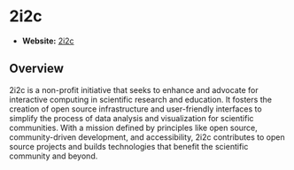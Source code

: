 # 2i2c

- **Website:** [2i2c](https://2i2c.org/)

## Overview

2i2c is a non-profit initiative that seeks to enhance and advocate for interactive computing in scientific research and education. It fosters the creation of open source infrastructure and user-friendly interfaces to simplify the process of data analysis and visualization for scientific communities. With a mission defined by principles like open source, community-driven development, and accessibility, 2i2c contributes to open source projects and builds technologies that benefit the scientific community and beyond.
